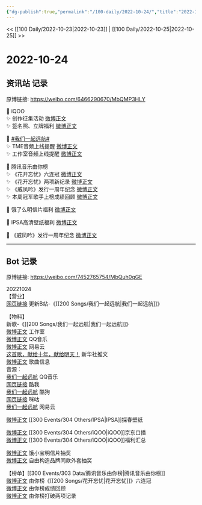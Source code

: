 ```yaml
---
{"dg-publish":true,"permalink":"/100-daily/2022-10-24/","title":"2022-10-24"}
---
```



<< [[100 Daily/2022-10-23\|2022-10-23]] | [[100 Daily/2022-10-25\|2022-10-25]] >>

# 2022-10-24

## 资讯站 记录

原博链接: https://weibo.com/6466290670/MbQMP3HLY

🌟 iQOO  
✨ 创作征集活动 [微博正文](https://m.weibo.cn/6466290670/4828175119157016)  
✨ 签名照、立牌福利 [微博正文](https://m.weibo.cn/6466290670/4828208128329356)

🌟 [#我们一起远航#](https://s.weibo.com/weibo?q=%23%E6%88%91%E4%BB%AC%E4%B8%80%E8%B5%B7%E8%BF%9C%E8%88%AA%23)  
✨ TME音频上线提醒 [微博正文](https://m.weibo.cn/6466290670/4828073088258200)  
✨ 工作室音频上线提醒 [微博正文](https://m.weibo.cn/6466290670/4827888652387339)

🌟 腾讯音乐由你榜  
✨ 《花开忘忧》六连冠 [微博正文](https://m.weibo.cn/6466290670/4828126184737733)  
✨ 《花开忘忧》两项新纪录 [微博正文](https://m.weibo.cn/6466290670/4828207347931713)  
✨ 《威凤吟》发行一周年纪念 [微博正文](https://m.weibo.cn/6466290670/4828129430340455)  
✨ 本周冠军歌手上榜成绩回顾 [微博正文](https://m.weibo.cn/6466290670/4828206378780808)

🌟 饿了么明信片福利 [微博正文](https://m.weibo.cn/6466290670/4828127866654681)

🌟 IPSA高清壁纸福利 [微博正文](https://m.weibo.cn/6466290670/4828098430763044)

🌟 《威凤吟》发行一周年纪念 [微博正文](https://m.weibo.cn/6466290670/4828090020399697)

---
## Bot 记录

原博链接: https://weibo.com/7452765754/MbQuh0qGE

20221024  
【营业】  
[网页链接](https://weibo.cn/sinaurl?u=https%3A%2F%2Fb23.tv%2FCfPr6hl) 更新B站-《[[200 Songs/我们一起远航\|我们一起远航]]》

【物料】  
新歌-《[[200 Songs/我们一起远航\|我们一起远航]]》  
[微博正文](https://m.weibo.cn/7478855230/4827886491801826) 工作室  
[微博正文](https://m.weibo.cn/2169129705/4828112926279115) QQ音乐  
[微博正文](https://m.weibo.cn/1721030997/4828153531073981) 网易云  
[这首歌，献给十年，献给明天！](https://weibo.cn/sinaurl?u=https%3A%2F%2Fmp.weixin.qq.com%2Fs%2FXUNYuVZ0RyDJ0A9YakADKg) 新华社推文  
[微博正文](https://m.weibo.cn/6466290670/4827887956658107) 歌曲信息  
音源：  
[我们一起远航](https://weibo.cn/sinaurl?u=https%3A%2F%2Fc.y.qq.com%2Fbase%2Ffcgi-bin%2Fu%3F__%3DOF82mwCjdPti) QQ音乐  
[网页链接](https://weibo.cn/sinaurl?u=https%3A%2F%2Fm.kuwo.cn%2Fyinyue%2F245848431%3Ff%3Dip%26t%3Dusercopy%26h5limitfree%3D1%26loginuid%3D811yGqXPO7KOvFY9zcGyVg%3D%3D) 酷我  
[我们一起远航](https://weibo.cn/sinaurl?u=https%3A%2F%2Ft3.kugou.com%2Fsong.html%3Fid%3D822V8b6zEV3) 酷狗  
[网页链接](https://weibo.cn/sinaurl?u=https%3A%2F%2Fh5.nf.migu.cn%2Fapp%2Fv4%2Fp%2Fshare%2Fsong%2Findex.html%3Fid%3D600919000008341027) 咪咕  
[我们一起远航](https://weibo.cn/sinaurl?u=https%3A%2F%2Fy.music.163.com%2Fm%2Fsong%3Fapp_version%3D8.8.45%26id%3D1991339729%26uct2%3DEExam4U%2FjW1H8BukTDEuLg%253D%253D%26dlt%3D0846) 网易云

[微博正文](https://m.weibo.cn/1851789841/4828095707614140) [[300 Events/304 Others/IPSA\|IPSA]]探春壁纸

[微博正文](https://m.weibo.cn/6960161079/4828168684572727) [[300 Events/304 Others/iQOO\|iQOO]]京东口播  
[微博正文](https://m.weibo.cn/6378846558/4828151865411111) [[300 Events/304 Others/iQOO\|iQOO]]福利汇总

[微博正文](https://m.weibo.cn/2606197387/4828120978556697) 饿小宝明信片抽奖  
[微博正文](https://m.weibo.cn/6036831700/4828132659957242) 自由构造品牌同款外套抽奖

【榜单】[[300 Events/303 Data/腾讯音乐由你榜\|腾讯音乐由你榜]]  
[微博正文](https://m.weibo.cn/6733257358/4828080659762106) 由你榜《[[200 Songs/花开忘忧\|花开忘忧]]》六连冠  
[微博正文](https://m.weibo.cn/6733257358/4828162683571031) 由你榜成绩回顾  
[微博正文](https://m.weibo.cn/6733257358/4828188826144710) 由你榜打破两项记录
